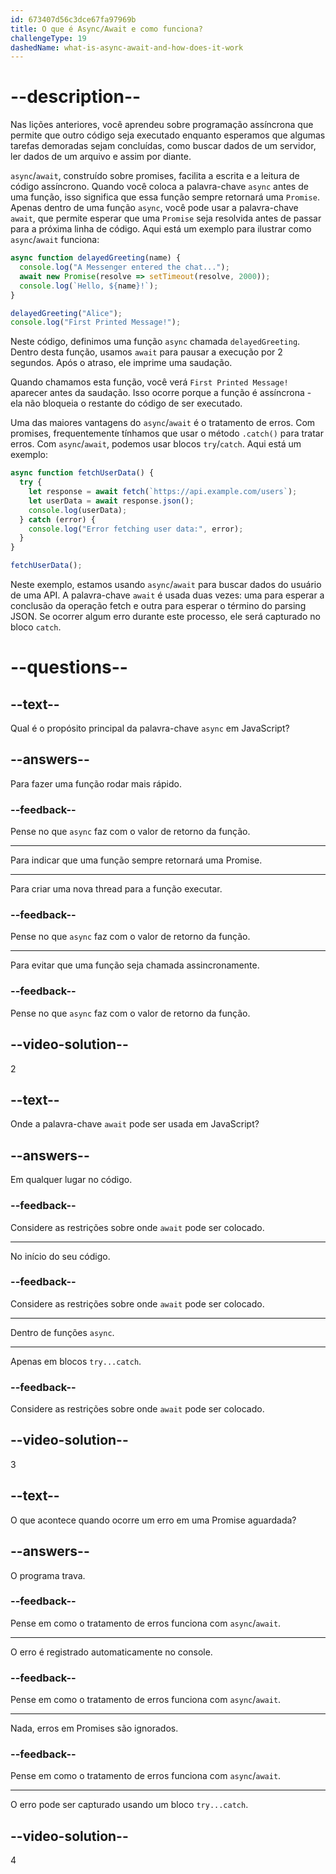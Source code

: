 ```yaml
---
id: 673407d56c3dce67fa97969b
title: O que é Async/Await e como funciona?
challengeType: 19
dashedName: what-is-async-await-and-how-does-it-work
---
```


# --description--

Nas lições anteriores, você aprendeu sobre programação assíncrona que permite que outro código seja executado enquanto esperamos que algumas tarefas demoradas sejam concluídas, como buscar dados de um servidor, ler dados de um arquivo e assim por diante.

`async`/`await`, construído sobre promises, facilita a escrita e a leitura de código assíncrono. Quando você coloca a palavra-chave `async` antes de uma função, isso significa que essa função sempre retornará uma `Promise`. Apenas dentro de uma função `async`, você pode usar a palavra-chave `await`, que permite esperar que uma `Promise` seja resolvida antes de passar para a próxima linha de código. Aqui está um exemplo para ilustrar como `async`/`await` funciona:

```js
async function delayedGreeting(name) {
  console.log("A Messenger entered the chat...");
  await new Promise(resolve => setTimeout(resolve, 2000));
  console.log(`Hello, ${name}!`);
}

delayedGreeting("Alice");
console.log("First Printed Message!");
```

Neste código, definimos uma função `async` chamada `delayedGreeting`. Dentro desta função, usamos `await` para pausar a execução por 2 segundos. Após o atraso, ele imprime uma saudação. 

Quando chamamos esta função, você verá `First Printed Message!` aparecer antes da saudação. Isso ocorre porque a função é assíncrona - ela não bloqueia o restante do código de ser executado.

Uma das maiores vantagens do `async`/`await` é o tratamento de erros. Com promises, frequentemente tínhamos que usar o método `.catch()` para tratar erros. Com `async`/`await`, podemos usar blocos `try`/`catch`. Aqui está um exemplo:

```js
async function fetchUserData() {
  try {
    let response = await fetch(`https://api.example.com/users`);
    let userData = await response.json();
    console.log(userData);
  } catch (error) {
    console.log("Error fetching user data:", error);
  }
}

fetchUserData();
```

Neste exemplo, estamos usando `async`/`await` para buscar dados do usuário de uma API. A palavra-chave `await` é usada duas vezes: uma para esperar a conclusão da operação fetch e outra para esperar o término do parsing JSON. Se ocorrer algum erro durante este processo, ele será capturado no bloco `catch`.

# --questions--

## --text--

Qual é o propósito principal da palavra-chave `async` em JavaScript?

## --answers--

Para fazer uma função rodar mais rápido.

### --feedback--

Pense no que `async` faz com o valor de retorno da função.

---

Para indicar que uma função sempre retornará uma Promise.

---

Para criar uma nova thread para a função executar.

### --feedback--

Pense no que `async` faz com o valor de retorno da função.

---

Para evitar que uma função seja chamada assincronamente.

### --feedback--

Pense no que `async` faz com o valor de retorno da função.

## --video-solution--

2

## --text--

Onde a palavra-chave `await` pode ser usada em JavaScript?

## --answers--

Em qualquer lugar no código.

### --feedback--

Considere as restrições sobre onde `await` pode ser colocado.

---

No início do seu código.

### --feedback--

Considere as restrições sobre onde `await` pode ser colocado.

---

Dentro de funções `async`.

---

Apenas em blocos `try...catch`.

### --feedback--

Considere as restrições sobre onde `await` pode ser colocado.

## --video-solution--

3

## --text--

O que acontece quando ocorre um erro em uma Promise aguardada?

## --answers--

O programa trava.

### --feedback--

Pense em como o tratamento de erros funciona com `async`/`await`.

---

O erro é registrado automaticamente no console.

### --feedback--

Pense em como o tratamento de erros funciona com `async`/`await`.

---

Nada, erros em Promises são ignorados.

### --feedback--

Pense em como o tratamento de erros funciona com `async`/`await`.

---

O erro pode ser capturado usando um bloco `try...catch`.

## --video-solution--

4
